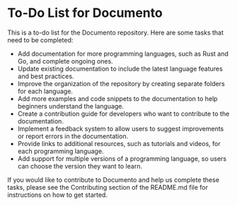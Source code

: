 # To-Do List for Documento
This is a to-do list for the Documento repository. Here are some tasks that need to be completed:

- Add documentation for more programming languages, such as Rust and Go, and complete ongoing ones.
- Update existing documentation to include the latest language features and best practices.
- Improve the organization of the repository by creating separate folders for each language.
- Add more examples and code snippets to the documentation to help beginners understand the language.
- Create a contribution guide for developers who want to contribute to the documentation.
- Implement a feedback system to allow users to suggest improvements or report errors in the documentation.
- Provide links to additional resources, such as tutorials and videos, for each programming language.
- Add support for multiple versions of a programming language, so users can choose the version they want to learn.

If you would like to contribute to Documento and help us complete these tasks, please see the Contributing section of the README.md file for instructions on how to get started.
